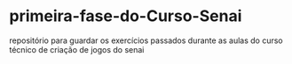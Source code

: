 # primeira-fase-do-Curso-Senai
repositório para guardar os exercícios passados durante as aulas do curso técnico de criação de jogos do senai
